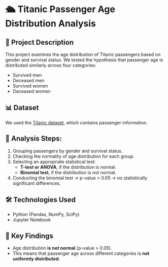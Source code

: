 # 🛳 Titanic Passenger Age Distribution Analysis

## 📌 Project Description
This project examines the age distribution of Titanic passengers based on gender and survival status. We tested the hypothesis that passenger age is distributed similarly across four categories:

- Survived men
- Deceased men
- Survived women
- Deceased women

## 📊 Dataset
We used the [Titanic dataset](https://www.kaggle.com/datasets/yasserh/titanic-dataset/data), which contains passenger information.

## 🔎 Analysis Steps:
1. Grouping passengers by gender and survival status.
2. Checking the normality of age distribution for each group.
3. Selecting an appropriate statistical test:
   - **T-test or ANOVA**, if the distribution is normal.
   - **Binomial test**, if the distribution is not normal.
4. Conducting the binomial test → p-value > 0.05 → no statistically significant differences.

## 🛠 Technologies Used
- Python (Pandas, NumPy, SciPy)
- Jupyter Notebook
  
## 📌 Key Findings
- Age distribution **is not normal** (p-value > 0.05).
- This means that passenger age across different categories is **not uniformly distributed**.
